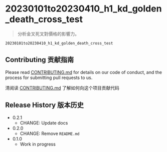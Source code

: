 # 20230101to20230410_h1_kd_golden_death_cross_test

> 分析金叉死叉對價格的影響力。


```
20230101to20230410_h1_kd_golden_death_cross_test
```



## Contributing 贡献指南

Please read [CONTRIBUTING.md](#) for details on our code of conduct, and the process for submitting pull requests to us.

清阅读 [CONTRIBUTING.md](#) 了解如何向这个项目贡献代码

## Release History 版本历史

* 0.2.1
    * CHANGE: Update docs
* 0.2.0
    * CHANGE: Remove `README.md`
* 0.1.0
    * Work in progress


